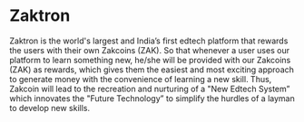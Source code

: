 # Zaktron
Zaktron is the world's largest and India’s first edtech platform that rewards the users with their own Zakcoins (ZAK). So that whenever a user uses our platform to learn something new, he/she will be provided with our Zakcoins (ZAK) as rewards, which gives them the easiest and most exciting approach to generate money with the convenience of learning a new skill.   Thus, Zakcoin will lead to the recreation and nurturing of a "New Edtech System” which innovates the "Future Technology” to simplify the hurdles of a layman to develop new skills.
